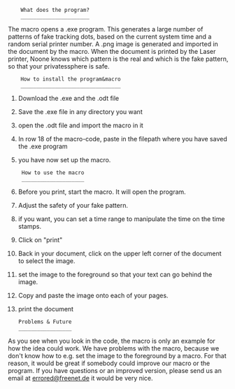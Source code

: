 		What does the program?
		______________________
The macro opens a .exe program. This generates a large number of patterns of fake tracking dots, based on the current system time and a random serial printer number.
A .png image is generated and imported in the document by the macro. When the document is printed by the Laser printer, Noone knows which pattern is the real and which 
is the fake pattern, so that your privatessphere is safe.


		How to install the program&macro
		________________________________
1. Download the .exe and the .odt file
2. Save the .exe file in any directory you want
3. open the .odt file and import the macro in it
4. In row 18 of the macro-code, paste in the filepath where you have saved the .exe program
5. you have now set up the macro.


		How to use the macro
		____________________

3. Before you print, start the macro. It will open the program.
4. Adjust the safety of your fake pattern.
5. if you want, you can set a time range to manipulate the time on the time stamps.
6. Click on "print"
7. Back in your document, click on the upper left corner of the document to select the image. 
8. set the image to the foreground so that your text can go behind the image.
9. Copy and paste the image onto each of your pages.
10. print the document


		Problems & Future
		_________________
As you see when you look in the code, the macro is only an example for how the idea could work.
We have problems with the macro, because we don't know how to e.g. set the image to the foreground by a macro.
For that reason, it would be great if somebody could improve our macro or the program. If you have questions or an improved version, please send us an email at errored@freenet.de
it would be very nice.
